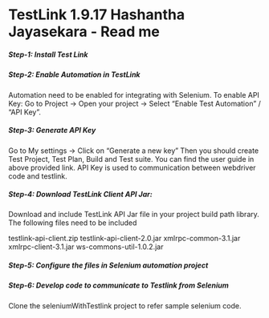 # TestLink 1.9.17 Hashantha Jayasekara - Read me

##### Step-1: Install Test Link

##### Step-2: Enable Automation in TestLink
Automation need to be enabled for integrating with Selenium.
To enable API Key: Go to Project -> Open your project -> Select “Enable Test Automation” / “API Key”.

##### Step-3: Generate API Key
Go to My settings -> Click on “Generate a new key”
Then you should create Test Project, Test Plan, Build and Test suite. You can find the user guide in above provided link.
API Key is used to communication between webdriver code and testlink.

##### Step-4: Download TestLink Client API Jar:
Download and include TestLink API Jar file in your project build path library. The following files need to be included

testlink-api-client.zip
testlink-api-client-2.0.jar
xmlrpc-common-3.1.jar
xmlrpc-client-3.1.jar
ws-commons-util-1.0.2.jar

##### Step-5: Configure the files in Selenium automation project

##### Step-6: Develop code to communicate to Testlink from Selenium
Clone the seleniumWithTestlink project to refer sample selenium code.
